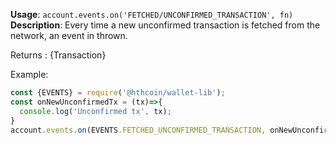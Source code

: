 **Usage**: `account.events.on('FETCHED/UNCONFIRMED_TRANSACTION', fn)`    
**Description**: Every time a new unconfirmed transaction is fetched from the network, an event in thrown.

Returns : {Transaction}

Example: 
```js
const {EVENTS} = require('@hthcoin/wallet-lib');
const onNewUnconfirmedTx = (tx)=>{
  console.log('Unconfirmed tx', tx);
}
account.events.on(EVENTS.FETCHED_UNCONFIRMED_TRANSACTION, onNewUnconfirmedTx);
```

